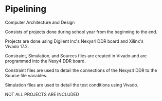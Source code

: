 # Pipelining
Computer Architecture and Design

Consists of projects done during school year from the beginning to the end.

Projects are done using Digilent Inc's Nexys4 DDR board and Xilinx's Vivado 17.2.

Constraint, Simulation, and Sources files are created in Vivado and are programmed into the Nexy4 DDR board.

Constraint files are used to detail the connections of the Nexys4 DDR to the Source file variables.

Simulation files are used to detail the test conditions using Vivado.

NOT ALL PROJECTS ARE INCLUDED
